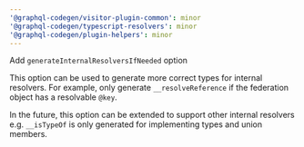 ```yaml
---
'@graphql-codegen/visitor-plugin-common': minor
'@graphql-codegen/typescript-resolvers': minor
'@graphql-codegen/plugin-helpers': minor
---
```


Add `generateInternalResolversIfNeeded` option

This option can be used to generate more correct types for internal resolvers. For example, only generate `__resolveReference` if the federation object has a resolvable `@key`.

In the future, this option can be extended to support other internal resolvers e.g. `__isTypeOf` is only generated for implementing types and union members.
